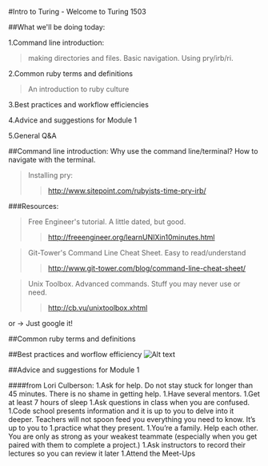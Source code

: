 #Intro to Turing - Welcome to Turing 1503

##What we'll be doing today:

1.Command line introduction:
  >making directories and files.
  >Basic navigation.
  >Using pry/irb/ri.

2.Common ruby terms and definitions
  >An introduction to ruby culture

3.Best practices and workflow efficiencies

4.Advice and suggestions for Module 1

5.General Q&A

##Command line introduction:
Why use the command line/terminal?
How to navigate with the terminal.

>Installing pry:
>>http://www.sitepoint.com/rubyists-time-pry-irb/

###Resources:
>Free Engineer's tutorial. A little dated, but good.
>>http://freeengineer.org/learnUNIXin10minutes.html

>Git-Tower's Command Line Cheat Sheet. Easy to read/understand
>>http://www.git-tower.com/blog/command-line-cheat-sheet/

>Unix Toolbox. Advanced commands. Stuff you may never use or need.
>>http://cb.vu/unixtoolbox.xhtml

or -> Just google it!


##Common ruby terms and definitions

##Best practices and worflow efficiency
![Alt text](http://www.photokaboom.com/images/tips/how_to_use_a_Mac/224px-Mac_keyboard_symbols.jpg)

##Advice and suggestions for Module 1

####from Lori Culberson:
1.Ask for help. Do not stay stuck for longer than 45 minutes. There is no shame in getting help.
1.Have several mentors.
1.Get at least 7 hours of sleep
1.Ask questions in class when you are confused.
1.Code school presents information and it is up to you to delve into it deeper. Teachers will not spoon feed you everything you need to know. It’s up to you to 1.practice what they present.
1.You’re a family. Help each other. You are only as strong as your weakest teammate (especially when you get paired with them to complete a project.)
1.Ask instructors to record their lectures so you can review it later
1.Attend the Meet-Ups
